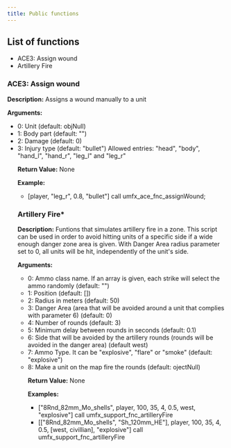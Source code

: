 ```yaml
---
title: Public functions
---
```


## List of functions
- ACE3: Assign wound
- Artillery Fire

### ACE3: Assign wound

**Description:** Assigns a wound manually to a unit

**Arguments:**
- 0: Unit <OBJECT> (default: objNull)
- 1: Body part <STRING> (default: "")
- 2: Damage <NUMBER> (default: 0)
- 3: Injury type <STRING> (default: "bullet")
     Allowed entries: "head", "body", "hand_l", "hand_r", "leg_l" and "leg_r"

**Return Value:** None

**Example:**
- [player, "leg_r", 0.8, "bullet"] call umfx_ace_fnc_assignWound;

### Artillery Fire*

**Description:** Funtions that simulates artillery fire in a zone. This script can be used in order to avoid hitting units of a specific
side if a wide enough danger zone area is given. With Danger Area radius parameter set to 0, all units will be hit, independently
of the unit's side.

**Arguments:**
- 0: Ammo class name. If an array is given, each strike will select the ammo randomly <STRING><ARRAY> (default: "")
- 1: Position <ARRAY><OBJECT><LOCATION><GROUP> (default: [])
- 2: Radius in meters <NUMBER> (default: 50)
- 3: Danger Area (area that will be avoided around a unit that complies with parameter 6) <NUMBER> (default: 0)
- 4: Number of rounds <NUMBER> (default: 3)
- 5: Minimum delay between rounds in seconds <NUMBER> (default: 0.1)
- 6: Side that will be avoided by the artillery rounds (rounds will be avoided in the danger area) <SIDE><ARRAY> (default west)
- 7: Ammo Type. It can be "explosive", "flare" or "smoke" <STRING> (default: "explosive")
- 8: Make a unit on the map fire the rounds <OBJECT> (default: ojectNull)

**Return Value:** None

**Examples:**
- ["8Rnd_82mm_Mo_shells", player, 100, 35, 4, 0.5, west, "explosive"] call umfx_support_fnc_artilleryFire
- [["8Rnd_82mm_Mo_shells", "Sh_120mm_HE"], player, 100, 35, 4, 0.5, [west, civillian], "explosive"] call umfx_support_fnc_artilleryFire
